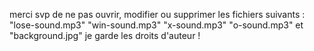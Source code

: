 merci svp de ne pas ouvrir, modifier ou supprimer les fichiers suivants : "lose-sound.mp3" "win-sound.mp3" "x-sound.mp3" "o-sound.mp3" et "background.jpg"
je garde les droits d'auteur !

